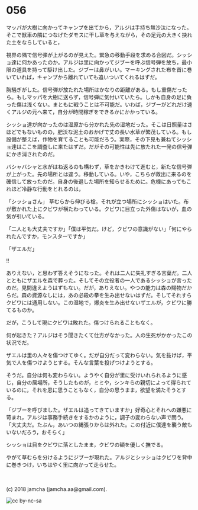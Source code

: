 # 056

マッパが大樹に向かってキャンプを出てから，アルジは手持ち無沙汰になった。そこで獣車の隣につなげたダモスに干し草を与えながら，その足元の大きく抉れた土をならしていると，  

視界の隅で信号弾が上がるのが見えた。緊急の移動手段を求める合図だ。シッショ達に何かあったのか。アルジは里に向かってジブーを呼ぶ信号弾を放ち，最小限の道具を持って駆け出した。ジブーは鼻がいい。マーキングされた布を首に巻いていれば，キャンプから離れていても追いついてくれるはずだ。  

胸騒ぎがした。信号弾が放たれた場所はかなりの距離がある。もし重傷だったら。もしマッパを大樹に送らず，信号弾に気付いていたら。しかも自身の足に負った傷は浅くない。まともに戦うことは不可能だ。いわば，ジブーがどれだけ速くアルジの元へ来て，自分が時間稼ぎをできるかにかかっている。  

シッショ達が向かったのは湿原から分かれた先の湿地だった。そこは日照量はさほどでもないものの，肥沃な泥土のおかげで丈の長い水草が繁茂している。もし設備が整えば，作物を育てることも可能だろう。実際，その下見も兼ねてシッショ達はここを調査しに来たはずだ。だがその可能性は先に放たれた一発の信号弾にかき消されたのだ。  

バシャバシャと水がはね返るのも構わず，草をかきわけて進むと，新たな信号弾が上がった。先の場所とは違う。移動している。いや，こちらが救出に来るのを確信して放ったのだ。自身の後退した場所を知らせるために。危機にあってもこれほど冷静な行動をとれるのは，  

「シッショさん」 草むらから伸びる槍。それが立つ場所にシッショはいた。布が敷かれた上にクビワが横たわっている。クビワに目立った外傷はないが，血の気が引いている。  

「二人とも大丈夫ですか」「僕は平気だ。けど，クビワの意識がない」「何にやられたんですか，モンスターですか」  

「ザエルだ」  

!!  

ありえない，と思わず答えそうになった。それは二人に失礼すぎる言葉だ。二人とともにザエルを森で葬った。そしてその立役者の一人であるシッショが言ったのだ。見間違えようはずもない。だが，ありえない。やつの能力は森の賜物だからだ。森の資源なしには，あの必殺の拳を生み出せないはずだ。そしてそれすらクビワには通用しない。この湿地で，爆炎を生み出せないザエルが，クビワに勝てるものか。  

だが，こうして現にクビワは敗れた。傷つけられることもなく。  

何が起きた？アルジはそう聞きたくて仕方がなかった。人の生死がかかったこの状況でだ。  

ザエルは里の人々を傷つけてゆく。だが自分だって変わらない。気を抜けば，平気で人を傷つけようとする。そんな言葉を投げつけようとする。  

そうだ。自分は何も変わらない。ようやく自分が里に受けいれられるように感じ，自分の居場所，そうしたものが，ミミや，シンキらの親切によって得られているのに，それを恩に思うこともなく，自分の思うまま，欲望を満たそうとする。  

「ジブーを呼びました。ザエルは追ってきていますか」好奇心とそれへの嫌悪に苛まれ，アルジは事務手続きをするかのように，調子の変わらない声で問う。「大丈夫だ。たぶん，あいつの縄張りからは外れた。この付近に僕達を襲う敵もいないだろう，おそらく」  

シッショは目をクビワに落としたまま，クビワの額を優しく撫でる。  

やがて草むらを分けるようにジブーが現れた。アルジとシッショはクビワを背中に巻きつけ，いちはやく里に向かって走らせた。  

<br>  
<br>  
(c) 2018 jamcha (jamcha.aa@gmail.com).  

![cc by-nc-sa](http://i.creativecommons.org/l/by-nc-sa/4.0/88x31.png)
